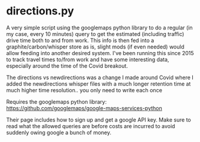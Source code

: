 directions.py
=============

A very simple script using the googlemaps python library to do a regular (in my case, every 
10 minutes) query to get the estimated (including traffic) drive time both to and from work. 
This info is then fed into a graphite/carbon/whisper store as is, slight mods (if even needed) 
would allow feeding into another desired system.  I've been running this since 2015 to track 
travel times to/from work and have some interesting data, especially around the time of the 
Covid breakout.

The directions vs newdirections was a change I made around Covid where I added the newdirections 
whisper files with a much longer retention time at much higher time resolution.. you only need to 
write each once

Requires the googlemaps python library:
https://github.com/googlemaps/google-maps-services-python

Their page includes how to sign up and get a google API key.  Make sure to read what the allowed
queries are before costs are incurred to avoid suddenly owing google a bunch of money.
